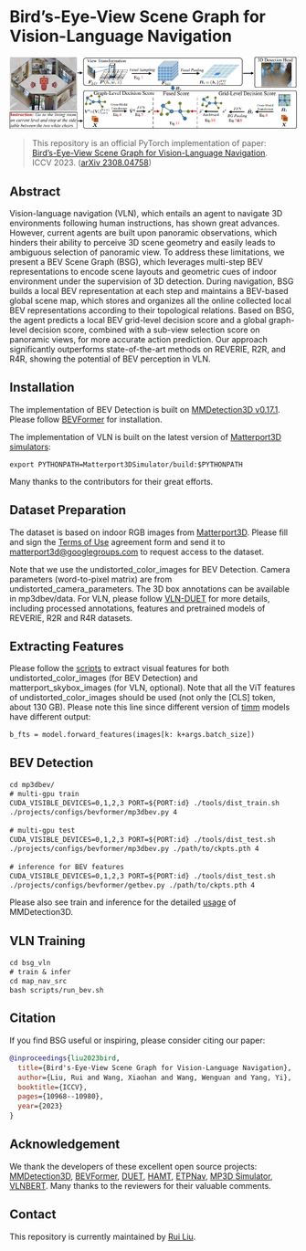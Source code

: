 # Bird’s-Eye-View Scene Graph for Vision-Language Navigation

![](assets/overview.png)

> This repository is an official PyTorch implementation of paper:<br>
> [Bird’s-Eye-View Scene Graph for Vision-Language Navigation](https://arxiv.org/abs/2308.04758).<br>
> ICCV 2023. ([arXiv 2308.04758](https://arxiv.org/abs/2308.04758))


## Abstract
Vision-language navigation (VLN), which entails an agent to navigate 3D environments following human instructions, has shown great advances. However, current agents are built upon panoramic observations, which hinders their ability to perceive 3D scene geometry and easily leads to ambiguous selection of panoramic view. To address these limitations, we present a BEV Scene Graph (BSG), which leverages multi-step BEV representations to encode scene layouts and geometric cues of indoor environment under the supervision of 3D detection. During navigation, BSG builds a local BEV representation at each step and maintains a BEV-based global scene map, which stores and organizes all the online collected local BEV representations according to their topological relations. Based on BSG, the agent predicts a local BEV grid-level decision score and a global graph-level decision score, combined with a sub-view selection score on panoramic views, for more accurate action prediction. Our approach significantly outperforms state-of-the-art methods on REVERIE, R2R, and R4R, showing the potential of BEV perception in VLN.

## Installation
The implementation of BEV Detection is built on [MMDetection3D v0.17.1](https://github.com/open-mmlab/mmdetection3d). Please follow [BEVFormer](https://github.com/fundamentalvision/BEVFormer) for installation. 

The implementation of VLN is built on the latest version of [Matterport3D simulators](https://github.com/peteanderson80/Matterport3DSimulator):
```
export PYTHONPATH=Matterport3DSimulator/build:$PYTHONPATH
```

Many thanks to the contributors for their great efforts.

## Dataset Preparation
The dataset is based on indoor RGB images from [Matterport3D](https://niessner.github.io/Matterport/). Please fill and sign the [Terms of Use](http://kaldir.vc.in.tum.de/matterport/MP_TOS.pdf) agreement form and send it to matterport3d@googlegroups.com to request access to the dataset. 

Note that we use the undistorted_color_images for BEV Detection. Camera parameters (word-to-pixel matrix) are from undistorted_camera_parameters. The 3D box annotations can be available in mp3dbev/data. For VLN, please follow [VLN-DUET](https://github.com/cshizhe/VLN-DUET) for more details, including processed annotations, features and pretrained models of REVERIE, R2R and R4R datasets.



## Extracting Features
Please follow the [scripts](https://github.com/cshizhe/VLN-HAMT/tree/main/preprocess) to extract visual features for both undistorted_color_images (for BEV Detection) and matterport_skybox_images (for VLN, optional). Note that all the ViT features of undistorted_color_images should be used (not only the [CLS] token, about 130 GB). Please note this line since different version of [timm](https://github.com/huggingface/pytorch-image-models) models have different output: 
```
b_fts = model.forward_features(images[k: k+args.batch_size])
```

## BEV Detection
```shell
cd mp3dbev/
# multi-gpu train
CUDA_VISIBLE_DEVICES=0,1,2,3 PORT=${PORT:id} ./tools/dist_train.sh ./projects/configs/bevformer/mp3dbev.py 4

# multi-gpu test
CUDA_VISIBLE_DEVICES=0,1,2,3 PORT=${PORT:id} ./tools/dist_test.sh ./projects/configs/bevformer/mp3dbev.py ./path/to/ckpts.pth 4

# inference for BEV features
CUDA_VISIBLE_DEVICES=0,1,2,3 PORT=${PORT:id} ./tools/dist_test.sh ./projects/configs/bevformer/getbev.py ./path/to/ckpts.pth 4
```
Please also see train and inference for the detailed [usage](https://github.com/open-mmlab/mmdetection3d) of MMDetection3D.

## VLN Training
```shell
cd bsg_vln
# train & infer
cd map_nav_src
bash scripts/run_bev.sh 
```

## Citation

If you find BSG useful or inspiring, please consider citing our paper:

```bibtex
@inproceedings{liu2023bird,
  title={Bird's-Eye-View Scene Graph for Vision-Language Navigation},
  author={Liu, Rui and Wang, Xiaohan and Wang, Wenguan and Yang, Yi},
  booktitle={ICCV},
  pages={10968--10980},
  year={2023}
}
```

## Acknowledgement
We thank the developers of these excellent open source projects: [MMDetection3D](https://github.com/open-mmlab/mmdetection3d), [BEVFormer](https://github.com/fundamentalvision/BEVFormer/tree/master), [DUET](https://github.com/cshizhe/VLN-DUET), [HAMT](https://github.com/cshizhe/VLN-HAMT), [ETPNav](https://github.com/MarSaKi/ETPNav), [MP3D Simulator](https://github.com/peteanderson80/Matterport3DSimulator), [VLNBERT](https://github.com/YicongHong/Recurrent-VLN-BERT). Many thanks to the reviewers for their valuable comments.

## Contact
This repository is currently maintained by [Rui Liu](mailto:rui.liu@zju.edu.cn).
